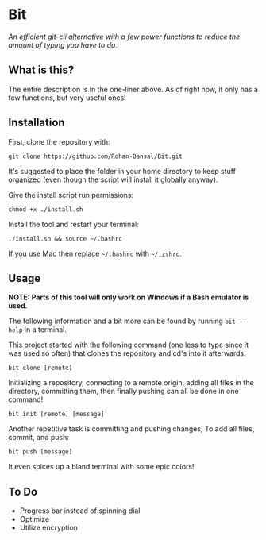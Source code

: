 # Bit

_An efficient git-cli alternative with a few power functions to reduce the amount of typing you have to do._


## What is this?

The entire description is in the one-liner above. As of right now, it only has a few functions, but very useful ones!

## Installation

First, clone the repository with:

`git clone https://github.com/Rohan-Bansal/Bit.git`

It's suggested to place the folder in your home directory to keep stuff organized (even though the script will install it globally anyway).

Give the install script run permissions:

`chmod +x ./install.sh`

Install the tool and restart your terminal:

`./install.sh && source ~/.bashrc`

If you use Mac then replace `~/.bashrc` with `~/.zshrc`.


## Usage

__NOTE: Parts of this tool will only work on Windows if a Bash emulator is used.__

The following information and a bit more can be found by running `bit --help` in a terminal.

This project started with the following command (one less to type since it was used so often) that clones the repository and cd's into it afterwards:

`bit clone [remote]`

Initializing a repository, connecting to a remote origin, adding all files in the directory, committing them, then finally pushing can all be done in one command!

`bit init [remote] [message]`

Another repetitive task is committing and pushing changes; To add all files, commit, and push:

`bit push [message]`


It even spices up a bland terminal with some epic colors! 

## To Do

- Progress bar instead of spinning dial
- Optimize
- Utilize encryption